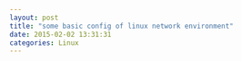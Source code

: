 ```yaml
---
layout: post
title: "some basic config of linux network environment"
date: 2015-02-02 13:31:31
categories: Linux
---
```

